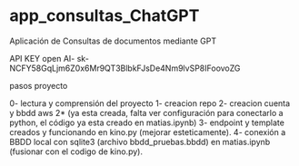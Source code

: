 # app_consultas_ChatGPT
Aplicación de Consultas de documentos mediante GPT

API KEY  open AI- 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

pasos proyecto

0- lectura y comprensión del proyecto
1- creacion repo
2- creacion cuenta y bbdd aws
2* (ya esta creada, falta ver configuración para conectarlo a python, el código ya esta creado en matias.ipynb)
3- endpoint y template creados y funcionando en kino.py (mejorar esteticamente).
4- conexión a BBDD local con sqlite3 (archivo bbdd_pruebas.bbdd) en matias.ipynb (fusionar con el codigo de kino.py).